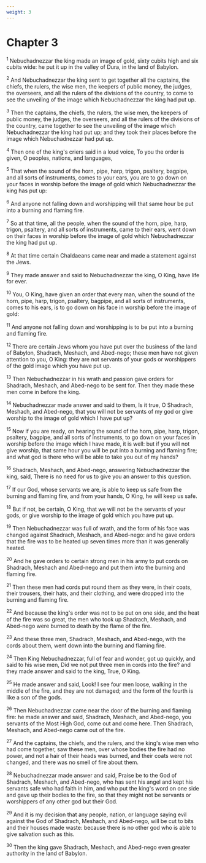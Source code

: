 ```yaml
---
weight: 3
---
```


# Chapter 3

<sup>1</sup> Nebuchadnezzar the king made an image of gold, sixty cubits high and six cubits wide: he put it up in the valley of Dura, in the land of Babylon. 

<sup>2</sup> And Nebuchadnezzar the king sent to get together all the captains, the chiefs, the rulers, the wise men, the keepers of public money, the judges, the overseers, and all the rulers of the divisions of the country, to come to see the unveiling of the image which Nebuchadnezzar the king had put up. 

<sup>3</sup> Then the captains, the chiefs, the rulers, the wise men, the keepers of public money, the judges, the overseers, and all the rulers of the divisions of the country, came together to see the unveiling of the image which Nebuchadnezzar the king had put up; and they took their places before the image which Nebuchadnezzar had put up. 

<sup>4</sup> Then one of the king's criers said in a loud voice, To you the order is given, O peoples, nations, and languages, 

<sup>5</sup> That when the sound of the horn, pipe, harp, trigon, psaltery, bagpipe, and all sorts of instruments, comes to your ears, you are to go down on your faces in worship before the image of gold which Nebuchadnezzar the king has put up: 

<sup>6</sup> And anyone not falling down and worshipping will that same hour be put into a burning and flaming fire. 

<sup>7</sup> So at that time, all the people, when the sound of the horn, pipe, harp, trigon, psaltery, and all sorts of instruments, came to their ears, went down on their faces in worship before the image of gold which Nebuchadnezzar the king had put up. 

<sup>8</sup> At that time certain Chaldaeans came near and made a statement against the Jews. 

<sup>9</sup> They made answer and said to Nebuchadnezzar the king, O King, have life for ever. 

<sup>10</sup> You, O King, have given an order that every man, when the sound of the horn, pipe, harp, trigon, psaltery, bagpipe, and all sorts of instruments, comes to his ears, is to go down on his face in worship before the image of gold: 

<sup>11</sup> And anyone not falling down and worshipping is to be put into a burning and flaming fire. 

<sup>12</sup> There are certain Jews whom you have put over the business of the land of Babylon, Shadrach, Meshach, and Abed-nego; these men have not given attention to you, O King: they are not servants of your gods or worshippers of the gold image which you have put up. 

<sup>13</sup> Then Nebuchadnezzar in his wrath and passion gave orders for Shadrach, Meshach, and Abed-nego to be sent for. Then they made these men come in before the king. 

<sup>14</sup> Nebuchadnezzar made answer and said to them, Is it true, O Shadrach, Meshach, and Abed-nego, that you will not be servants of my god or give worship to the image of gold which I have put up? 

<sup>15</sup> Now if you are ready, on hearing the sound of the horn, pipe, harp, trigon, psaltery, bagpipe, and all sorts of instruments, to go down on your faces in worship before the image which I have made, it is well: but if you will not give worship, that same hour you will be put into a burning and flaming fire; and what god is there who will be able to take you out of my hands? 

<sup>16</sup> Shadrach, Meshach, and Abed-nego, answering Nebuchadnezzar the king, said, There is no need for us to give you an answer to this question. 

<sup>17</sup> If our God, whose servants we are, is able to keep us safe from the burning and flaming fire, and from your hands, O King, he will keep us safe. 

<sup>18</sup> But if not, be certain, O King, that we will not be the servants of your gods, or give worship to the image of gold which you have put up. 

<sup>19</sup> Then Nebuchadnezzar was full of wrath, and the form of his face was changed against Shadrach, Meshach, and Abed-nego: and he gave orders that the fire was to be heated up seven times more than it was generally heated. 

<sup>20</sup> And he gave orders to certain strong men in his army to put cords on Shadrach, Meshach and Abed-nego and put them into the burning and flaming fire. 

<sup>21</sup> Then these men had cords put round them as they were, in their coats, their trousers, their hats, and their clothing, and were dropped into the burning and flaming fire. 

<sup>22</sup> And because the king's order was not to be put on one side, and the heat of the fire was so great, the men who took up Shadrach, Meshach, and Abed-nego were burned to death by the flame of the fire. 

<sup>23</sup> And these three men, Shadrach, Meshach, and Abed-nego, with the cords about them, went down into the burning and flaming fire. 

<sup>24</sup> Then King Nebuchadnezzar, full of fear and wonder, got up quickly, and said to his wise men, Did we not put three men in cords into the fire? and they made answer and said to the king, True, O King. 

<sup>25</sup> He made answer and said, Look! I see four men loose, walking in the middle of the fire, and they are not damaged; and the form of the fourth is like a son of the gods. 

<sup>26</sup> Then Nebuchadnezzar came near the door of the burning and flaming fire: he made answer and said, Shadrach, Meshach, and Abed-nego, you servants of the Most High God, come out and come here. Then Shadrach, Meshach, and Abed-nego came out of the fire. 

<sup>27</sup> And the captains, the chiefs, and the rulers, and the king's wise men who had come together, saw these men, over whose bodies the fire had no power, and not a hair of their heads was burned, and their coats were not changed, and there was no smell of fire about them. 

<sup>28</sup> Nebuchadnezzar made answer and said, Praise be to the God of Shadrach, Meshach, and Abed-nego, who has sent his angel and kept his servants safe who had faith in him, and who put the king's word on one side and gave up their bodies to the fire, so that they might not be servants or worshippers of any other god but their God. 

<sup>29</sup> And it is my decision that any people, nation, or language saying evil against the God of Shadrach, Meshach, and Abed-nego, will be cut to bits and their houses made waste: because there is no other god who is able to give salvation such as this. 

<sup>30</sup> Then the king gave Shadrach, Meshach, and Abed-nego even greater authority in the land of Babylon. 


